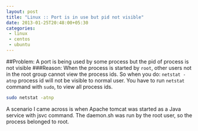 ```yaml
---
layout: post
title: "Linux :: Port is in use but pid not visible"
date: 2013-01-25T20:48:00+05:30
categories:
 - linux
 - centos
 - ubuntu
---
```

##Problem: 
A port is being used by some process but the pid of process is not visible
###Reason:
When the process is started by <code>root</code>, other users not in the root group cannot view the process ids. So when you do:
<code>netstat -atnp</code>
process id will not be visible to normal user.
You have to run <code>netstat</code> command with <code>sudo</code>, to view all process ids.
``` bash
sudo netstat -atnp
```
A scenario I came across is when Apache tomcat was started as a Java service with jsvc command. The daemon.sh was run by the root user, so the process belonged to root.
<!-- it is used by root  jsvc.exec usses 8080  centos security  cannot see pid of process run by root -->
